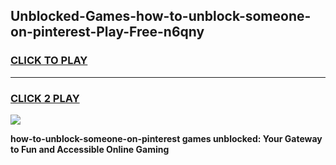 
## Unblocked-Games-how-to-unblock-someone-on-pinterest-Play-Free-n6qny
<h3>
<a href="https://premium76.site?title=how-to-unblock-someone-on-pinterest&ref=23A">CLICK TO PLAY</a></h3>
<hr>

<h3>
<a href="https://premium76.site?title=how-to-unblock-someone-on-pinterest&ref=23A">CLICK 2 PLAY</a>
  
</h3>

<a href="https://premium76.site?title=how-to-unblock-someone-on-pinterest&ref=23A"><img src="https://clearcache.store/games.png"></a>


**how-to-unblock-someone-on-pinterest games unblocked: Your Gateway to Fun and Accessible Online Gaming**
